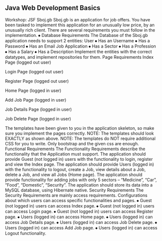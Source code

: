 ## Java Web Development Basics
Workshop: JSF
Sboj.gb
Sboj.gb is an application for job offers. You have been tasked to implement this application for an unusually low price, by an unusually rich client. There are several requirements you must follow in the implementation.
⦁	Database Requirements
The Database of the Sboj.gb application needs to support 2 entities:
User
⦁	Has an Username
⦁	Has a Password
⦁	Has an Email
Job Application
⦁	Has a Sector
⦁	Has a Profession
⦁	Has a Salary
⦁	Has a Description
Implement the entities with the correct datatypes, and implement repositories for them.
Page Requirements
Index Page (logged out user)
 
Login Page (logged out user)
 
Register Page (logged out user)
 
Home Page (logged in user)
 
Add Job Page (logged in user)
 
Job Details Page (logged in user)
 
Job Delete Page (logged in user)
 
The templates have been given to you in the application skeleton, so make sure you implement the 	pages correctly. 
NOTE: The templates should look EXACTLY as shown above.
NOTE: The templates do NOT require additional CSS for you to write. Only bootstrap and the given css are enough.
Functional Requirements
The Functionality Requirements describe the functionality that the Application must support.
The application should provide Guest (not logged in) users with the functionality to login, register and view the Index page.
The application should provide Users (logged in) with the functionality to logout, create a Job, view details about a Job, delete a Job, and view all Jobs (Home page).
The application should provide functionality for adding jobs with only 5 sectors – “Medicine”, “Car”, “Food”, “Domestic”, “Security”.
The application should store its data into a MySQL database, using Hibernate native.
Security Requirements
The Security Requirements are mainly access requirements. Configurations about which users can access specific functionalities and pages.
⦁	Guest (not logged in) users can access Index page.
⦁	Guest (not logged in) users can access Login page.
⦁	Guest (not logged in) users can access Register page.
⦁	Users (logged in) can access Home page.
⦁	Users (logged in) can access Job Details page.
⦁	Users (logged in) can access Job Delete page.
⦁	Users (logged in) can access Add Job page.
⦁	Users (logged in) can access Logout functionality.
